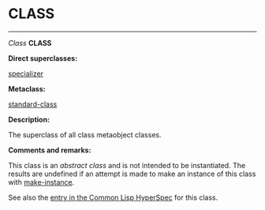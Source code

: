 CLASS
=====

------------------------------------------------------------------------

*Class* **CLASS**

**Direct superclasses:**

[]()[specializer](class-specializer.md)

**Metaclass:**

[standard-class](class-standard-class.md)

**Description:**

The superclass of all class metaobject classes.

**Comments and remarks:**

This class is an *abstract class* and is not intended to be instantiated. The results are undefined if an attempt is made to make an instance of this class with [make-instance](make-instance.md).

See also the [entry in the Common Lisp HyperSpec](http://www.lispworks.com/documentation/HyperSpec/Body/t_class.htm#class) for this class.

